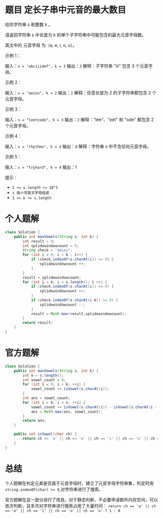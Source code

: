 # 题目 定长子串中元音的最大数目

给你字符串 s 和整数 k 。

请返回字符串 s 中长度为 k 的单个子字符串中可能包含的最大元音字母数。

英文中的 元音字母 为（a, e, i, o, u）。

 

示例 1：

输入：```s = "abciiidef", k = 3```
输出：```3```
解释：子字符串 "iii" 包含 3 个元音字母。

示例 2：

输入：```s = "aeiou", k = 2```
输出：```2```
解释：任意长度为 2 的子字符串都包含 2 个元音字母。

示例 3：

输入：```s = "leetcode", k = 3```
输出：```2```
解释："lee"、"eet" 和 "ode" 都包含 2 个元音字母。

示例 4：

输入：```s = "rhythms", k = 4```
输出：```0```
解释：字符串 s 中不含任何元音字母。

示例 5：

输入：```s = "tryhard", k = 4```
输出：1

提示：

* ```1 <= s.length <= 10^5```
* ```s 由小写英文字母组成```
* ```1 <= k <= s.length```

# 个人题解
```java
class Solution {
    public int maxVowels(String s, int k) {
        int result = 0;
        int splidewindowcount = 0;
        String check = "aeiou";
        for (int i = 0; i < k ; i++) {
            if (check.indexOf(s.charAt(i)) >= 0) {
                splidewindowcount ++;
            }
        }
        result = splidewindowcount;
        for (int i = k; i < s.length(); i ++) {
            if (check.indexOf(s.charAt(i)) >= 0) {
                splidewindowcount ++;
            } 
            if (check.indexOf(s.charAt(i-k)) >= 0) {
                splidewindowcount --;
            } 
            result = Math.max(result,splidewindowcount);
        } 
        return result;
    }
}

```

# 官方题解
```java
class Solution {
    public int maxVowels(String s, int k) {
        int n = s.length();
        int vowel_count = 0;
        for (int i = 0; i < k; ++i) {
            vowel_count += isVowel(s.charAt(i));
        }
        int ans = vowel_count;
        for (int i = k; i < n; ++i) {
            vowel_count += isVowel(s.charAt(i)) - isVowel(s.charAt(i - k));
            ans = Math.max(ans, vowel_count);
        }
        return ans;
    }

    public int isVowel(char ch) {
        return ch == 'a' || ch == 'e' || ch == 'i' || ch == 'o' || ch == 'u' ? 1 : 0;
    }
}

```


# 总结

个人题解在判定元素是否属于元音字母时，建立了元音字母字符串集，判定时用```string.indexOF(char) >= 0```,对字符串进行了搜索。

官方题解在这一部分进行了改良。对于静态判断，不必要申请额外内存空间，可以依次判断，且多次对字符串进行搜索占用了大量时间：
```return ch == 'a' || ch == 'e' || ch == 'i' || ch == 'o' || ch == 'u' ? 1 : 0```
